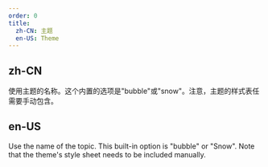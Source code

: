 ```yaml
---
order: 0
title:
  zh-CN: 主题
  en-US: Theme
---
```


## zh-CN

使用主题的名称。这个内置的选项是"bubble"或"snow"。注意，主题的样式表任需要手动包含。

## en-US

Use the name of the topic. This built-in option is "bubble" or "Snow". Note that the theme's style sheet needs to be included manually.
